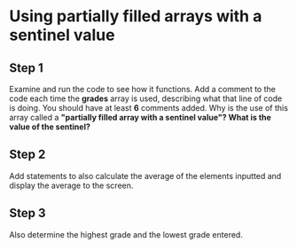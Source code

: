 # Using partially filled arrays with a sentinel value

## Step 1
Examine and run the code to see how it functions. Add a comment to the code each time the **grades** array is used, describing what that line of code is doing. You should have at least **6** comments added. Why is the use of this array called a **"partially filled array with a sentinel value"? What is the value of the sentinel?**

## Step 2
Add statements to also calculate the average of the elements inputted and display the average to the screen.

## Step 3
Also determine the highest grade and the lowest grade entered.